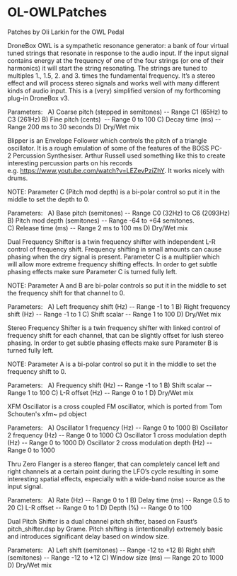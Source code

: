 OL-OWLPatches
=============

Patches by Oli Larkin for the OWL Pedal


DroneBox OWL is a sympathetic resonance generator: a bank of four virtual tuned strings that resonate in response to the audio input. If the input signal contains energy at the frequency of one of the four strings (or one of their harmonics) it will start the string resonating. The strings are tuned to multiples 1., 1.5, 2. and 3. times the fundamental frequency. It’s a stereo effect and will process stereo signals and works well with many different kinds of audio input. This is a (very) simplified version of my forthcoming plug-in DroneBox v3.

Parameters:
 
A) Coarse pitch (stepped in semitones) -- Range C1 (65Hz) to C3 (261Hz)
B) Fine pitch (cents)  -- Range 0 to 100
C) Decay time (ms) -- Range 200 ms to 30 seconds
D) Dry/Wet mix

Blipper is an Envelope Follower which controls the pitch of a triangle oscillator. It is a rough emulation of some of the features of the BOSS PC-2 Percussion Synthesiser. Arthur Russell used something like this to create interesting percussion parts on his records e.g. https://www.youtube.com/watch?v=LEZevPziZhY. It works nicely with drums. 

NOTE: Parameter C (Pitch mod depth) is a bi-polar control so put it in the middle to set the depth to 0.

Parameters:
 
A) Base pitch (semitones) -- Range C0 (32Hz) to C6 (2093Hz)
B) Pitch mod depth (semitones) -- Range -64 to +64 semitones.
C) Release time (ms) -- Range 2 ms to 100 ms
D) Dry/Wet mix

Dual Frequency Shifter is a twin frequency shifter with independent L-R control of frequency shift. Frequency shifting in small amounts can cause phasing when the dry signal is present. Parameter C is a multiplier which will allow more extreme frequency shifting effects. In order to get subtle phasing effects make sure Parameter C is turned fully left.

NOTE: Parameter A and B are bi-polar controls so put it in the middle to set the frequency shift for that channel to 0.

Parameters:
 
A) Left frequency shift (Hz) -- Range -1 to 1
B) Right frequency shift (Hz) -- Range -1 to 1
C) Shift scalar -- Range 1 to 100
D) Dry/Wet mix

Stereo Frequency Shifter is a twin frequency shifter with linked control of frequency shift for each channel, that can be slightly offset for lush stereo phasing. In order to get subtle phasing effects make sure Parameter B is turned fully left.

NOTE: Parameter A is a bi-polar control so put it in the middle to set the frequency shift to 0.

Parameters:
 
A) Frequency shift (Hz) -- Range -1 to 1
B) Shift scalar -- Range 1 to 100
C) L-R offset (Hz) -- Range 0 to 1
D) Dry/Wet mix

XFM Oscillator is a cross coupled FM oscillator, which is ported from Tom Schouten's xfm~ pd object

Parameters:
 
A) Oscillator 1 frequency (Hz) -- Range 0 to 1000
B) Oscillator 2 frequency (Hz) -- Range 0 to 1000
C) Oscillator 1 cross modulation depth (Hz) -- Range 0 to 1000
D) Oscillator 2 cross modulation depth (Hz) -- Range 0 to 1000

Thru Zero Flanger is a stereo flanger, that can completely cancel left and right channels at a certain point during the LFO’s cycle resulting in some interesting spatial effects, especially with a wide-band noise source as the input signal.

Parameters:
 
A) Rate (Hz) -- Range 0 to 1
B) Delay time (ms) -- Range 0.5 to 20
C) L-R offset -- Range 0 to 1
D) Depth (%) -- Range 0 to 100

Dual Pitch Shifter is a dual channel pitch shifter, based on Faust’s pitch_shifter.dsp by Grame. Pitch shifting is (intentionally) extremely basic and introduces significant delay based on window size.

Parameters:
 
A) Left shift (semitones) -- Range -12 to +12
B) Right shift (semitones) -- Range -12 to +12
C) Window size (ms) — Range 20 to 1000
D) Dry/Wet mix


